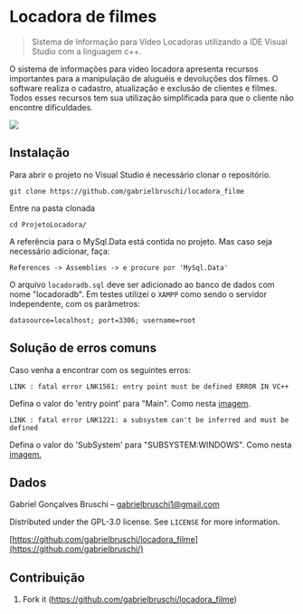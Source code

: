 # Locadora de filmes
> Sistema de Informação para Vídeo Locadoras utilizando a IDE Visual Studio com a linguagem c++.

O sistema de informações para video locadora apresenta recursos importantes para a manipulação de aluguéis e devoluções dos filmes.
O software realiza o cadastro, atualização e exclusão de clientes e filmes. Todos esses recursos tem sua utilização simplificada para que o cliente não encontre dificuldades.

![](header.png)
## Instalação
Para abrir o projeto no Visual Studio é necessário clonar o repositório.

```git clone https://github.com/gabrielbruschi/locadora_filme```

Entre na pasta clonada

```cd ProjetoLocadora/```

A referência para o MySql.Data está contida no projeto. Mas caso seja necessário adicionar, faça:

``References -> Assemblies -> e procure por 'MySql.Data'``

O arquivo ``locadoradb.sql`` deve ser adicionado ao banco de dados com nome "locadoradb".
Em testes utilizei o ``XAMPP`` como sendo o servidor independente, com os parâmetros:

```datasource=localhost; port=3306; username=root```



## Solução de erros comuns

Caso venha a encontrar com os seguintes erros:

```LINK : fatal error LNK1561: entry point must be defined ERROR IN VC++```

Defina o valor do 'entry point' para "Main". Como nesta [imagem].

```LINK : fatal error LNK1221: a subsystem can't be inferred and must be defined```

Defina o valor do 'SubSystem' para "SUBSYSTEM:WINDOWS". Como nesta [imagem.]

## Dados

Gabriel Gonçalves Bruschi – gabrielbruschi1@gmail.com

Distributed under the GPL-3.0 license. See ``LICENSE`` for more information.

[https://github.com/gabrielbruschi/locadora_filme](https://github.com/gabrielbruschi/)

## Contribuição

1. Fork it (<https://github.com/gabrielbruschi/locadora_filme>)

<!-- Markdown link & img dfn's -->
[npm-image]: https://img.shields.io/npm/v/datadog-metrics.svg?style=flat-square
[npm-url]: https://npmjs.org/package/datadog-metrics
[npm-downloads]: https://img.shields.io/npm/dm/datadog-metrics.svg?style=flat-square
[travis-image]: https://img.shields.io/travis/dbader/node-datadog-metrics/master.svg?style=flat-square
[travis-url]: https://travis-ci.org/dbader/node-datadog-metrics
[wiki]: https://github.com/yourname/yourproject/wiki
[LICENSE]: https://github.com/gabrielbruschi/ChatBotGrace/blob/master/LICENSE

[imagem]: https://i.stack.imgur.com/LojLc.png
[imagem.]: https://i.stack.imgur.com/G7lJg.png
